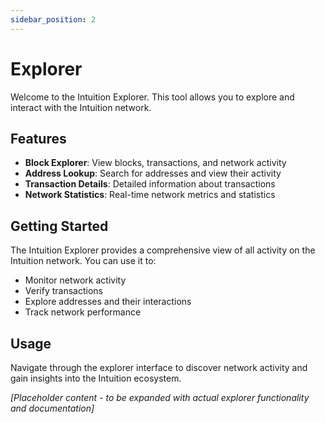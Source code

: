 ```yaml
---
sidebar_position: 2
---
```


# Explorer

Welcome to the Intuition Explorer. This tool allows you to explore and interact with the Intuition network.

## Features

- **Block Explorer**: View blocks, transactions, and network activity
- **Address Lookup**: Search for addresses and view their activity
- **Transaction Details**: Detailed information about transactions
- **Network Statistics**: Real-time network metrics and statistics

## Getting Started

The Intuition Explorer provides a comprehensive view of all activity on the Intuition network. You can use it to:

- Monitor network activity
- Verify transactions
- Explore addresses and their interactions
- Track network performance

## Usage

Navigate through the explorer interface to discover network activity and gain insights into the Intuition ecosystem.

*[Placeholder content - to be expanded with actual explorer functionality and documentation]* 